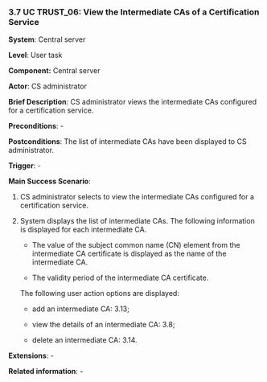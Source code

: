 ### 3.7 UC TRUST\_06: View the Intermediate CAs of a Certification Service

**System**: Central server

**Level**: User task

**Component:** Central server

**Actor**: CS administrator

**Brief Description**: CS administrator views the intermediate CAs
configured for a certification service.

**Preconditions**: -

**Postconditions**: The list of intermediate CAs have been displayed to
CS administrator.

**Trigger**: -

**Main Success Scenario**:

1.  CS administrator selects to view the intermediate CAs configured for
    a certification service.

2.  System displays the list of intermediate CAs. The following
    information is displayed for each intermediate CA.

    -   The value of the subject common name (CN) element from the
        intermediate CA certificate is displayed as the name of the
        intermediate CA.

    -   The validity period of the intermediate CA certificate.

    The following user action options are displayed:

    -   add an intermediate CA: 3.13;
    
    -   view the details of an intermediate CA: 3.8;
    
    -   delete an intermediate CA: 3.14.

**Extensions**: -

**Related information**: -